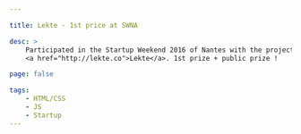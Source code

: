 ```yaml
---

title: Lekte - 1st price at SWNA

desc: >
    Participated in the Startup Weekend 2016 of Nantes with the project
    <a href="http://lekte.co">Lekte</a>. 1st prize + public prize !

page: false

tags:
    - HTML/CSS
    - JS
    - Startup
---
```


